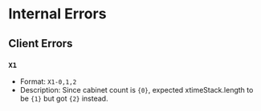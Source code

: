 # Internal Errors

## Client Errors

### `X1`
* Format: `X1-0,1,2`
* Description: Since cabinet count is `{0}`, expected xtimeStack.length to be `{1}` but got `{2}` instead.
